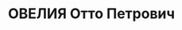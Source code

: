 ---
title: ОВЕЛИЯ Отто Петрович
description: 'Род. в 1895, Австро-Венгрия, г. Триест, итальянец, член ВКП(б). Проживал:
  Ленинград, Удельный просп., д. 25а, кв. 3. Старший военный представитель Гл. управления
  пограничной и внутренней охраны НКВД СССР.

  Арестован 08.08.1937. Обв. в измене Родине, к.-р. организационной деятельности и
  совершении терактов. Приговор: ВК ВС СССР, 16.11.1937 – ВМН. Расстрелян 16.11.1937,
  г.Москва.

  Реабилитирован ВК ВС СССР 30.01.1958'
---